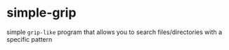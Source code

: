 # simple-grip
simple `grip-like` program that allows you to search files/directories with a specific pattern
